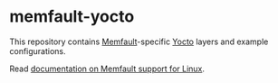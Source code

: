 # memfault-yocto

This repository contains [Memfault](https://memfault.com/)-specific
[Yocto](https://www.yoctoproject.org/) layers and example configurations.

Read
[documentation on Memfault support for Linux](https://docs.memfault.com/docs/linux/introduction).
